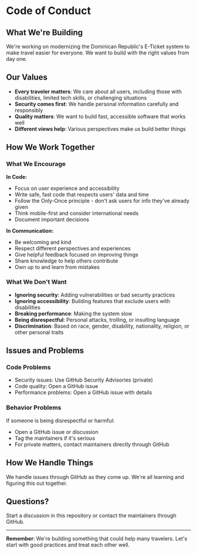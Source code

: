 # Code of Conduct

## What We're Building

We're working on modernizing the Dominican Republic's E-Ticket system to make travel easier for
everyone. We want to build with the right values from day one.

## Our Values

- **Every traveler matters**: We care about all users, including those with disabilities, limited
  tech skills, or challenging situations
- **Security comes first**: We handle personal information carefully and responsibly
- **Quality matters**: We want to build fast, accessible software that works well
- **Different views help**: Various perspectives make us build better things

## How We Work Together

### What We Encourage

**In Code:**

- Focus on user experience and accessibility
- Write safe, fast code that respects users' data and time
- Follow the Only-Once principle - don't ask users for info they've already given
- Think mobile-first and consider international needs
- Document important decisions

**In Communication:**

- Be welcoming and kind
- Respect different perspectives and experiences
- Give helpful feedback focused on improving things
- Share knowledge to help others contribute
- Own up to and learn from mistakes

### What We Don't Want

- **Ignoring security**: Adding vulnerabilities or bad security practices
- **Ignoring accessibility**: Building features that exclude users with disabilities
- **Breaking performance**: Making the system slow
- **Being disrespectful**: Personal attacks, trolling, or insulting language
- **Discrimination**: Based on race, gender, disability, nationality, religion, or other personal
  traits

## Issues and Problems

### Code Problems

- Security issues: Use GitHub Security Advisories (private)
- Code quality: Open a GitHub issue
- Performance problems: Open a GitHub issue with details

### Behavior Problems

If someone is being disrespectful or harmful:

- Open a GitHub issue or discussion
- Tag the maintainers if it's serious
- For private matters, contact maintainers directly through GitHub

## How We Handle Things

We handle issues through GitHub as they come up. We're all learning and figuring this out together.

## Questions?

Start a discussion in this repository or contact the maintainers through GitHub.

---

**Remember**: We're building something that could help many travelers. Let's start with good
practices and treat each other well.
